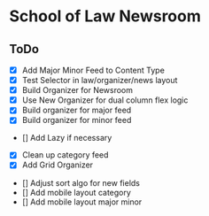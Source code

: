 # School of Law Newsroom

## ToDo

- [x] Add Major Minor Feed to Content Type
- [x] Test Selector in law/organizer/news layout
- [x] Build Organizer for Newsroom
- [x] Use New Organizer for dual column flex logic
- [x] Build organizer for major feed
- [x] Build organizer for minor feed
- [] Add Lazy if necessary
- [x] Clean up category feed
- [x] Add Grid Organizer
- [] Adjust sort algo for new fields
- [] Add mobile layout category
- [] Add mobile layout major minor
